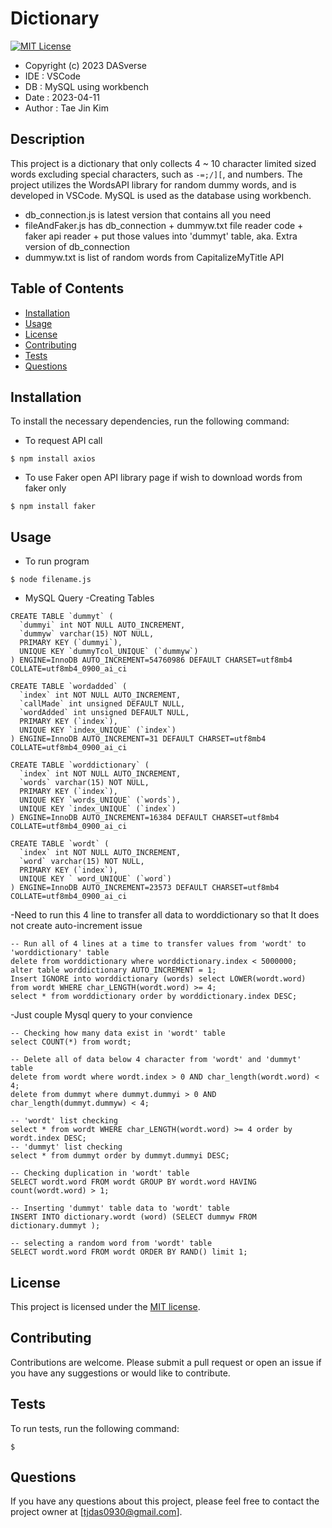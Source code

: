 # Dictionary

[![MIT License](https://img.shields.io/badge/license-MIT-blue.svg)](https://opensource.org/licenses/MIT) 
- Copyright (c) 2023 DASverse
- IDE    : VSCode
- DB     : MySQL using workbench
- Date   : 2023-04-11
- Author : Tae Jin Kim


## Description

This project is a dictionary that only collects 4 ~ 10 character limited sized words excluding special characters, such as `-=;/][`, and numbers. The project utilizes the WordsAPI library for random dummy words, and is developed in VSCode. MySQL is used as the database using workbench.

- db_connection.js is latest version that contains all you need
- fileAndFaker.js has db_connection + dummyw.txt file reader code + faker api reader + put those values into 'dummyt' table, aka. Extra version of db_connection
- dummyw.txt is list of random words from CapitalizeMyTitle API
## Table of Contents

- [Installation](#installation)
- [Usage](#usage)
- [License](#license)
- [Contributing](#contributing)
- [Tests](#tests)
- [Questions](#questions)

## Installation

To install the necessary dependencies, run the following command:

- To request API call
```
$ npm install axios
```
- To use Faker open API library page if wish to download words from faker only
```
$ npm install faker
```

## Usage
- To run program
```
$ node filename.js
```
- MySQL Query
 -Creating Tables
```
CREATE TABLE `dummyt` (
  `dummyi` int NOT NULL AUTO_INCREMENT,
  `dummyw` varchar(15) NOT NULL,
  PRIMARY KEY (`dummyi`),
  UNIQUE KEY `dummyTcol_UNIQUE` (`dummyw`)
) ENGINE=InnoDB AUTO_INCREMENT=54760986 DEFAULT CHARSET=utf8mb4 COLLATE=utf8mb4_0900_ai_ci
```

```
CREATE TABLE `wordadded` (
  `index` int NOT NULL AUTO_INCREMENT,
  `callMade` int unsigned DEFAULT NULL,
  `wordAdded` int unsigned DEFAULT NULL,
  PRIMARY KEY (`index`),
  UNIQUE KEY `index_UNIQUE` (`index`)
) ENGINE=InnoDB AUTO_INCREMENT=31 DEFAULT CHARSET=utf8mb4 COLLATE=utf8mb4_0900_ai_ci
```

```
CREATE TABLE `worddictionary` (
  `index` int NOT NULL AUTO_INCREMENT,
  `words` varchar(15) NOT NULL,
  PRIMARY KEY (`index`),
  UNIQUE KEY `words_UNIQUE` (`words`),
  UNIQUE KEY `index_UNIQUE` (`index`)
) ENGINE=InnoDB AUTO_INCREMENT=16384 DEFAULT CHARSET=utf8mb4 COLLATE=utf8mb4_0900_ai_ci
```

```
CREATE TABLE `wordt` (
  `index` int NOT NULL AUTO_INCREMENT,
  `word` varchar(15) NOT NULL,
  PRIMARY KEY (`index`),
  UNIQUE KEY ` word_UNIQUE` (`word`)
) ENGINE=InnoDB AUTO_INCREMENT=23573 DEFAULT CHARSET=utf8mb4 COLLATE=utf8mb4_0900_ai_ci
```


 -Need to run this 4 line to transfer all data to worddictionary so that It does not create auto-increment issue
```
-- Run all of 4 lines at a time to transfer values from 'wordt' to 'worddictionary' table
delete from worddictionary where worddictionary.index < 5000000;
alter table worddictionary AUTO_INCREMENT = 1;
Insert IGNORE into worddictionary (words) select LOWER(wordt.word) from wordt WHERE char_LENGTH(wordt.word) >= 4;
select * from worddictionary order by worddictionary.index DESC;
```
 -Just couple Mysql query to your convience
```
-- Checking how many data exist in 'wordt' table
select COUNT(*) from wordt;

-- Delete all of data below 4 character from 'wordt' and 'dummyt' table
delete from wordt where wordt.index > 0 AND char_length(wordt.word) < 4;
delete from dummyt where dummyt.dummyi > 0 AND char_length(dummyt.dummyw) < 4;

-- 'wordt' list checking
select * from wordt WHERE char_LENGTH(wordt.word) >= 4 order by wordt.index DESC;
-- 'dummyt' list checking
select * from dummyt order by dummyt.dummyi DESC;

-- Checking duplication in 'wordt' table
SELECT wordt.word FROM wordt GROUP BY wordt.word HAVING count(wordt.word) > 1;

-- Inserting 'dummyt' table data to 'wordt' table
INSERT INTO dictionary.wordt (word) (SELECT dummyw FROM dictionary.dummyt );

-- selecting a random word from 'wordt' table
SELECT wordt.word FROM wordt ORDER BY RAND() limit 1;
```

## License

This project is licensed under the [MIT license](https://opensource.org/licenses/MIT).



## Contributing

Contributions are welcome. Please submit a pull request or open an issue if you have any suggestions or would like to contribute.

## Tests

To run tests, run the following command:
```
$ 
```

## Questions

If you have any questions about this project, please feel free to contact the project owner at [tjdas0930@gmail.com].
